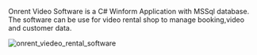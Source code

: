 Onrent Video Software is a C# Winform Application with MSSql database. The software can be use for video rental shop to manage booking,video and customer data.

![onrent_viedeo_rental_software](https://user-images.githubusercontent.com/49578319/213897738-e4da88f6-73a2-44d4-867d-b13774cce398.png)
